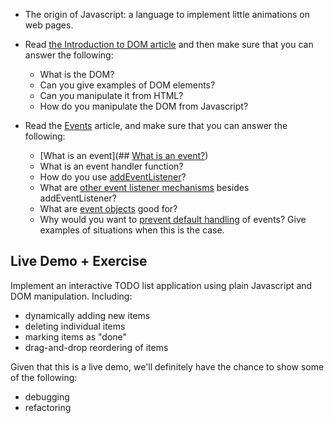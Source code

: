 
- The origin of Javascript: a language to implement little animations on web pages.

- Read [the Introduction to DOM article](https://developer.mozilla.org/en-US/docs/Web/API/Document_Object_Model/Introduction) and then make sure that you can answer the following: 
	- What is the DOM? 
	- Can you give examples of DOM elements?
	- Can you manipulate it from HTML? 
	- How do you manipulate the DOM from Javascript? 

- Read the [Events](https://developer.mozilla.org/en-US/docs/Learn/JavaScript/Building_blocks/Events) article, and make sure that you can answer the following: 
	- [What is an event](## [What is an event?](https://developer.mozilla.org/en-US/docs/Learn/JavaScript/Building_blocks/Events#what_is_an_event)) 
	- What is an event handler function?
	- How do you use [addEventListener](https://developer.mozilla.org/en-US/docs/Learn/JavaScript/Building_blocks/Events#using_addeventlistener)? 
	- What are [other event listener mechanisms](https://developer.mozilla.org/en-US/docs/Learn/JavaScript/Building_blocks/Events#other_event_listener_mechanisms) besides addEventListener?
	- What are [event objects](https://developer.mozilla.org/en-US/docs/Learn/JavaScript/Building_blocks/Events#event_objects) good for? 
	- Why would you want to [prevent default handling](https://developer.mozilla.org/en-US/docs/Learn/JavaScript/Building_blocks/Events#preventing_default_behavior) of events? Give examples of situations when this is the case. 
## Live Demo + Exercise

Implement an interactive TODO list application using plain Javascript and DOM manipulation. Including: 
- dynamically adding new items
- deleting individual items
- marking items as "done"
- drag-and-drop reordering of items

Given that this is a live demo, we'll definitely have the chance to show some of the following: 
- debugging 
- refactoring